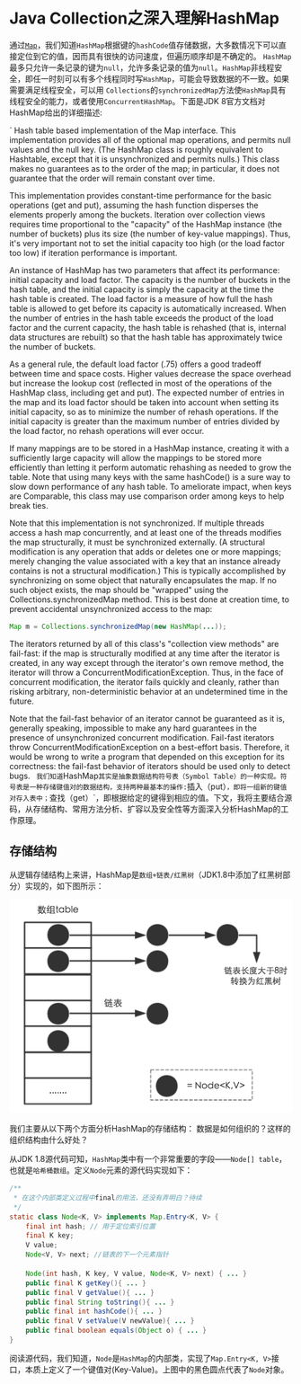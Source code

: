 # Java Collection之深入理解HashMap
通过[`Map`](./Java集合之Map.md)，我们知道`HashMap`根据键的`hashCode`值存储数据，大多数情况下可以直接定位到它的值，因而具有很快的访问速度，但遍历顺序却是不确定的。 `HashMap`最多只允许一条记录的键为`null`，允许多条记录的值为`null`。`HashMap`非线程安全，即任一时刻可以有多个线程同时写`HashMap`，可能会导致数据的不一致。如果需要满足线程安全，可以用 `Collections`的`synchronizedMap`方法使`HashMap`具有线程安全的能力，或者使用`ConcurrentHashMap`。下面是JDK 8官方文档对HashMap给出的详细描述:

`
Hash table based implementation of the Map interface. This implementation provides all of the optional map operations, and permits null values and the null key. (The HashMap class is roughly equivalent to Hashtable, except that it is unsynchronized and permits nulls.) This class makes no guarantees as to the order of the map; in particular, it does not guarantee that the order will remain constant over time. 

This implementation provides constant-time performance for the basic operations (get and put), assuming the hash function disperses the elements properly among the buckets. Iteration over collection views requires time proportional to the "capacity" of the HashMap instance (the number of buckets) plus its size (the number of key-value mappings). Thus, it's very important not to set the initial capacity too high (or the load factor too low) if iteration performance is important. 

An instance of HashMap has two parameters that affect its performance: initial capacity and load factor. The capacity is the number of buckets in the hash table, and the initial capacity is simply the capacity at the time the hash table is created. The load factor is a measure of how full the hash table is allowed to get before its capacity is automatically increased. When the number of entries in the hash table exceeds the product of the load factor and the current capacity, the hash table is rehashed (that is, internal data structures are rebuilt) so that the hash table has approximately twice the number of buckets. 

As a general rule, the default load factor (.75) offers a good tradeoff between time and space costs. Higher values decrease the space overhead but increase the lookup cost (reflected in most of the operations of the HashMap class, including get and put). The expected number of entries in the map and its load factor should be taken into account when setting its initial capacity, so as to minimize the number of rehash operations. If the initial capacity is greater than the maximum number of entries divided by the load factor, no rehash operations will ever occur. 

If many mappings are to be stored in a HashMap instance, creating it with a sufficiently large capacity will allow the mappings to be stored more efficiently than letting it perform automatic rehashing as needed to grow the table. Note that using many keys with the same hashCode() is a sure way to slow down performance of any hash table. To ameliorate impact, when keys are Comparable, this class may use comparison order among keys to help break ties. 

Note that this implementation is not synchronized. If multiple threads access a hash map concurrently, and at least one of the threads modifies the map structurally, it must be synchronized externally. (A structural modification is any operation that adds or deletes one or more mappings; merely changing the value associated with a key that an instance already contains is not a structural modification.) This is typically accomplished by synchronizing on some object that naturally encapsulates the map. If no such object exists, the map should be "wrapped" using the Collections.synchronizedMap method. This is best done at creation time, to prevent accidental unsynchronized access to the map:

```java
Map m = Collections.synchronizedMap(new HashMap(...));
```
The iterators returned by all of this class's "collection view methods" are fail-fast: if the map is structurally modified at any time after the iterator is created, in any way except through the iterator's own remove method, the iterator will throw a ConcurrentModificationException. Thus, in the face of concurrent modification, the iterator fails quickly and cleanly, rather than risking arbitrary, non-deterministic behavior at an undetermined time in the future. 

Note that the fail-fast behavior of an iterator cannot be guaranteed as it is, generally speaking, impossible to make any hard guarantees in the presence of unsynchronized concurrent modification. Fail-fast iterators throw ConcurrentModificationException on a best-effort basis. Therefore, it would be wrong to write a program that depended on this exception for its correctness: the fail-fast behavior of iterators should be used only to detect bugs. 
`
我们知道`HashMap`其实是抽象数据结构符号表（Symbol Table）的一种实现。符号表是一种存储键值对的数据结构，支持两种最基本的操作:`插入（put）`，即将一组新的键值对存入表中；`查找（get）`，即根据给定的键得到相应的值。下文，我将主要结合源码，从存储结构、常用方法分析、扩容以及安全性等方面深入分析HashMap的工作原理。

## 存储结构
从逻辑存储结构上来讲，HashMap是`数组+链表/红黑树`（JDK1.8中添加了红黑树部分）实现的，如下图所示：

![hashMap内存结构图](./images/hashMap内存结构图.png)

我们主要从以下两个方面分析HashMap的存储结构： 数据是如何组织的？这样的组织结构由什么好处？

从JDK 1.8源代码可知，`HashMap`类中有一个非常重要的字段——`Node[] table`，也就是`哈希桶数组`。定义`Node`元素的源代码实现如下：

```java
/**
 * 在这个内部类定义过程中final的用法，还没有弄明白？待续
 */
static class Node<K, V> implements Map.Entry<K, V> {
    final int hash; // 用于定位索引位置
    final K key;
    V value;
    Node<V, V> next; //链表的下一个元素指针

    Node(int hash, K key, V value, Node<K, V> next) { ... }
    public final K getKey(){ ... }
    public final V getValue(){ ... }
    public final String toString(){ ... }
    public final int hashCode(){ ... }
    public final V setValue(V newValue){ ... }
    public final boolean equals(Object o) { ... }
}

```
阅读源代码，我们知道，`Node`是`HashMap`的内部类，实现了`Map.Entry<K, V>`接口，本质上定义了一个键值对(Key-Value)。上图中的黑色圆点代表了`Node`对象。







